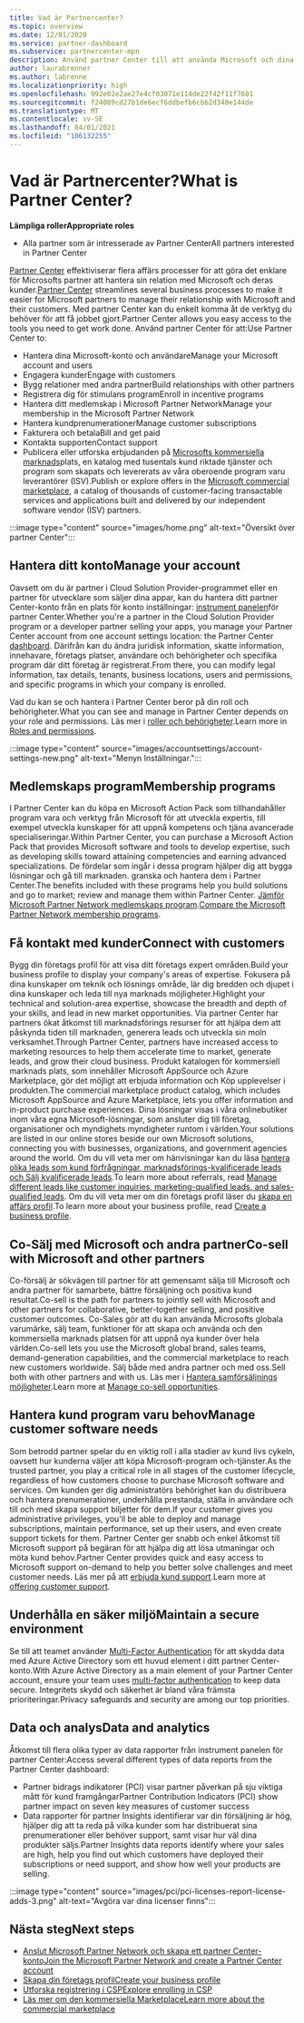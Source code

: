 ```yaml
---
title: Vad är Partnercenter?
ms.topic: overview
ms.date: 12/01/2020
ms.service: partner-dashboard
ms.subservice: partnercenter-mpn
description: Använd partner Center till att använda Microsoft och dina kunder för att hantera Transact Business
author: laurabrenner
ms.author: labrenne
ms.localizationpriority: high
ms.openlocfilehash: 992e02e2ae27e4cf03071e114de22f42f11f7601
ms.sourcegitcommit: f24089cd27b1de6ecf6ddbefb6cbb2d340e144de
ms.translationtype: MT
ms.contentlocale: sv-SE
ms.lasthandoff: 04/01/2021
ms.locfileid: "106132255"
---
```

# <a name="what-is-partner-center"></a><span data-ttu-id="5d6d4-103">Vad är Partnercenter?</span><span class="sxs-lookup"><span data-stu-id="5d6d4-103">What is Partner Center?</span></span>

<span data-ttu-id="5d6d4-104">**Lämpliga roller**</span><span class="sxs-lookup"><span data-stu-id="5d6d4-104">**Appropriate roles**</span></span>

- <span data-ttu-id="5d6d4-105">Alla partner som är intresserade av Partner Center</span><span class="sxs-lookup"><span data-stu-id="5d6d4-105">All partners interested in Partner Center</span></span>

<span data-ttu-id="5d6d4-106">[Partner Center](https://partner.microsoft.com/dashboard/home) effektiviserar flera affärs processer för att göra det enklare för Microsofts partner att hantera sin relation med Microsoft och deras kunder.</span><span class="sxs-lookup"><span data-stu-id="5d6d4-106">[Partner Center](https://partner.microsoft.com/dashboard/home) streamlines several business processes to make it easier for Microsoft partners to manage their relationship with Microsoft and their customers.</span></span> <span data-ttu-id="5d6d4-107">Med partner Center kan du enkelt komma åt de verktyg du behöver för att få jobbet gjort.</span><span class="sxs-lookup"><span data-stu-id="5d6d4-107">Partner Center allows you easy access to the tools you need to get work done.</span></span> <span data-ttu-id="5d6d4-108">Använd partner Center för att:</span><span class="sxs-lookup"><span data-stu-id="5d6d4-108">Use Partner Center to:</span></span>

- <span data-ttu-id="5d6d4-109">Hantera dina Microsoft-konto och användare</span><span class="sxs-lookup"><span data-stu-id="5d6d4-109">Manage your Microsoft account and users</span></span>
- <span data-ttu-id="5d6d4-110">Engagera kunder</span><span class="sxs-lookup"><span data-stu-id="5d6d4-110">Engage with customers</span></span>
- <span data-ttu-id="5d6d4-111">Bygg relationer med andra partner</span><span class="sxs-lookup"><span data-stu-id="5d6d4-111">Build relationships with other partners</span></span>
- <span data-ttu-id="5d6d4-112">Registrera dig för stimulans program</span><span class="sxs-lookup"><span data-stu-id="5d6d4-112">Enroll in incentive programs</span></span>
- <span data-ttu-id="5d6d4-113">Hantera ditt medlemskap i Microsoft Partner Network</span><span class="sxs-lookup"><span data-stu-id="5d6d4-113">Manage your membership in the Microsoft Partner Network</span></span>
- <span data-ttu-id="5d6d4-114">Hantera kundprenumerationer</span><span class="sxs-lookup"><span data-stu-id="5d6d4-114">Manage customer subscriptions</span></span>
- <span data-ttu-id="5d6d4-115">Fakturera och betala</span><span class="sxs-lookup"><span data-stu-id="5d6d4-115">Bill and get paid</span></span>
- <span data-ttu-id="5d6d4-116">Kontakta supporten</span><span class="sxs-lookup"><span data-stu-id="5d6d4-116">Contact support</span></span>
- <span data-ttu-id="5d6d4-117">Publicera eller utforska erbjudanden på [Microsofts kommersiella marknads](/azure/marketplace)plats, en katalog med tusentals kund riktade tjänster och program som skapats och levererats av våra oberoende program varu leverantörer (ISV).</span><span class="sxs-lookup"><span data-stu-id="5d6d4-117">Publish or explore offers in the [Microsoft commercial marketplace](/azure/marketplace), a catalog of thousands of customer-facing transactable services and applications built and delivered by our independent software vendor (ISV) partners.</span></span>

:::image type="content" source="images/home.png" alt-text="Översikt över partner Center":::

## <a name="manage-your-account"></a><span data-ttu-id="5d6d4-119">Hantera ditt konto</span><span class="sxs-lookup"><span data-stu-id="5d6d4-119">Manage your account</span></span>

<span data-ttu-id="5d6d4-120">Oavsett om du är partner i Cloud Solution Provider-programmet eller en partner för utvecklare som säljer dina appar, kan du hantera ditt partner Center-konto från en plats för konto inställningar: [instrument panelen](https://partner.microsoft.com/dashboard/home)för partner Center.</span><span class="sxs-lookup"><span data-stu-id="5d6d4-120">Whether you're a partner in the Cloud Solution Provider program or a developer partner selling your apps, you manage your Partner Center account from one account settings location: the Partner Center [dashboard](https://partner.microsoft.com/dashboard/home).</span></span> <span data-ttu-id="5d6d4-121">Därifrån kan du ändra juridisk information, skatte information, innehavare, företags platser, användare och behörigheter och specifika program där ditt företag är registrerat.</span><span class="sxs-lookup"><span data-stu-id="5d6d4-121">From there, you can modify legal information, tax details, tenants, business locations, users and permissions, and specific programs in which your company is enrolled.</span></span>

<span data-ttu-id="5d6d4-122">Vad du kan se och hantera i Partner Center beror på din roll och behörigheter.</span><span class="sxs-lookup"><span data-stu-id="5d6d4-122">What you can see and manage in Partner Center depends on your role and permissions.</span></span> <span data-ttu-id="5d6d4-123">Läs mer i [roller och behörigheter](permissions-overview.md).</span><span class="sxs-lookup"><span data-stu-id="5d6d4-123">Learn more in [Roles and permissions](permissions-overview.md).</span></span>

:::image type="content" source="images/accountsettings/account-settings-new.png" alt-text="Menyn Inställningar.":::

## <a name="membership-programs"></a><span data-ttu-id="5d6d4-125">Medlemskaps program</span><span class="sxs-lookup"><span data-stu-id="5d6d4-125">Membership programs</span></span>

<span data-ttu-id="5d6d4-126">I Partner Center kan du köpa en Microsoft Action Pack som tillhandahåller program vara och verktyg från Microsoft för att utveckla expertis, till exempel utveckla kunskaper för att uppnå kompetens och tjäna avancerade specialiseringar.</span><span class="sxs-lookup"><span data-stu-id="5d6d4-126">Within Partner Center, you can purchase a Microsoft Action Pack that provides Microsoft software and tools to develop expertise, such as developing skills toward attaining competencies and earning advanced specializations.</span></span> <span data-ttu-id="5d6d4-127">De fördelar som ingår i dessa program hjälper dig att bygga lösningar och gå till marknaden. granska och hantera dem i Partner Center.</span><span class="sxs-lookup"><span data-stu-id="5d6d4-127">The benefits included with these programs help you build solutions and go to market; review and manage them within Partner Center.</span></span> <span data-ttu-id="5d6d4-128">[Jämför Microsoft Partner Network medlemskaps program](https://partner.microsoft.com/membership/compare-offers).</span><span class="sxs-lookup"><span data-stu-id="5d6d4-128">[Compare the Microsoft Partner Network membership programs](https://partner.microsoft.com/membership/compare-offers).</span></span>

## <a name="connect-with-customers"></a><span data-ttu-id="5d6d4-129">Få kontakt med kunder</span><span class="sxs-lookup"><span data-stu-id="5d6d4-129">Connect with customers</span></span>

<span data-ttu-id="5d6d4-130">Bygg din företags profil för att visa ditt företags expert områden.</span><span class="sxs-lookup"><span data-stu-id="5d6d4-130">Build your business profile to display your company's areas of expertise.</span></span> <span data-ttu-id="5d6d4-131">Fokusera på dina kunskaper om teknik och lösnings område, lär dig bredden och djupet i dina kunskaper och leda till nya marknads möjligheter.</span><span class="sxs-lookup"><span data-stu-id="5d6d4-131">Highlight your technical and solution-area expertise, showcase the breadth and depth of your skills, and lead in new market opportunities.</span></span> <span data-ttu-id="5d6d4-132">Via partner Center har partners ökat åtkomst till marknadsförings resurser för att hjälpa dem att påskynda tiden till marknaden, generera leads och utveckla sin moln verksamhet.</span><span class="sxs-lookup"><span data-stu-id="5d6d4-132">Through Partner Center, partners have increased access to marketing resources to help them accelerate time to market, generate leads, and grow their cloud business.</span></span> <span data-ttu-id="5d6d4-133">Produkt katalogen för kommersiell marknads plats, som innehåller Microsoft AppSource och Azure Marketplace, gör det möjligt att erbjuda information och Köp upplevelser i produkten.</span><span class="sxs-lookup"><span data-stu-id="5d6d4-133">The commercial marketplace product catalog, which includes Microsoft AppSource and Azure Marketplace, lets you offer information and in-product purchase experiences.</span></span> <span data-ttu-id="5d6d4-134">Dina lösningar visas i våra onlinebutiker inom våra egna Microsoft-lösningar, som ansluter dig till företag, organisationer och myndighets myndigheter runtom i världen.</span><span class="sxs-lookup"><span data-stu-id="5d6d4-134">Your solutions are listed in our online stores beside our own Microsoft solutions, connecting you with businesses, organizations, and government agencies around the world.</span></span> <span data-ttu-id="5d6d4-135">Om du vill veta mer om hänvisningar kan du läsa [hantera olika leads som kund förfrågningar, marknadsförings-kvalificerade leads och Sälj kvalificerade leads](manage-leads.md).</span><span class="sxs-lookup"><span data-stu-id="5d6d4-135">To learn more about referrals, read [Manage different leads like customer inquiries, marketing-qualified leads, and sales-qualified leads](manage-leads.md).</span></span> <span data-ttu-id="5d6d4-136">Om du vill veta mer om din företags profil läser du [skapa en affärs profil](create-a-marketing-profile.md).</span><span class="sxs-lookup"><span data-stu-id="5d6d4-136">To learn more about your business profile, read [Create a business profile](create-a-marketing-profile.md).</span></span>

## <a name="co-sell-with-microsoft-and-other-partners"></a><span data-ttu-id="5d6d4-137">Co-Sälj med Microsoft och andra partner</span><span class="sxs-lookup"><span data-stu-id="5d6d4-137">Co-sell with Microsoft and other partners</span></span>

<span data-ttu-id="5d6d4-138">Co-försälj är sökvägen till partner för att gemensamt sälja till Microsoft och andra partner för samarbete, bättre försäljning och positiva kund resultat.</span><span class="sxs-lookup"><span data-stu-id="5d6d4-138">Co-sell is the path for partners to jointly sell with Microsoft and other partners for collaborative, better-together selling, and positive customer outcomes.</span></span> <span data-ttu-id="5d6d4-139">Co-Sales gör att du kan använda Microsofts globala varumärke, sälj team, funktioner för att skapa och använda och den kommersiella marknads platsen för att uppnå nya kunder över hela världen.</span><span class="sxs-lookup"><span data-stu-id="5d6d4-139">Co-sell lets you use the Microsoft global brand, sales teams, demand-generation capabilities, and the commercial marketplace to reach new customers worldwide.</span></span> <span data-ttu-id="5d6d4-140">Sälj både med andra partner och med oss.</span><span class="sxs-lookup"><span data-stu-id="5d6d4-140">Sell both with other partners and with us.</span></span> <span data-ttu-id="5d6d4-141">Läs mer i [Hantera samförsäljnings möjligheter](manage-co-sell-opportunities.md).</span><span class="sxs-lookup"><span data-stu-id="5d6d4-141">Learn more at [Manage co-sell opportunities](manage-co-sell-opportunities.md).</span></span>

## <a name="manage-customer-software-needs"></a><span data-ttu-id="5d6d4-142">Hantera kund program varu behov</span><span class="sxs-lookup"><span data-stu-id="5d6d4-142">Manage customer software needs</span></span>

<span data-ttu-id="5d6d4-143">Som betrodd partner spelar du en viktig roll i alla stadier av kund livs cykeln, oavsett hur kunderna väljer att köpa Microsoft-program och-tjänster.</span><span class="sxs-lookup"><span data-stu-id="5d6d4-143">As the trusted partner, you play a critical role in all stages of the customer lifecycle, regardless of how customers choose to purchase Microsoft software and services.</span></span> <span data-ttu-id="5d6d4-144">Om kunden ger dig administratörs behörighet kan du distribuera och hantera prenumerationer, underhålla prestanda, ställa in användare och till och med skapa support biljetter för dem.</span><span class="sxs-lookup"><span data-stu-id="5d6d4-144">If your customer gives you administrative privileges, you'll be able to deploy and manage subscriptions, maintain performance, set up their users, and even create support tickets for them.</span></span> <span data-ttu-id="5d6d4-145">Partner Center ger snabb och enkel åtkomst till Microsoft support på begäran för att hjälpa dig att lösa utmaningar och möta kund behov.</span><span class="sxs-lookup"><span data-stu-id="5d6d4-145">Partner Center provides quick and easy access to Microsoft support on-demand to help you better solve challenges and meet customer needs.</span></span> <span data-ttu-id="5d6d4-146">Läs mer på att [erbjuda kund support](customer-support.md).</span><span class="sxs-lookup"><span data-stu-id="5d6d4-146">Learn more at [offering customer support](customer-support.md).</span></span>

## <a name="maintain-a-secure-environment"></a><span data-ttu-id="5d6d4-147">Underhålla en säker miljö</span><span class="sxs-lookup"><span data-stu-id="5d6d4-147">Maintain a secure environment</span></span>

<span data-ttu-id="5d6d4-148">Se till att teamet använder [Multi-Factor Authentication](partner-security-requirements-mandating-mfa.md) för att skydda data med Azure Active Directory som ett huvud element i ditt partner Center-konto.</span><span class="sxs-lookup"><span data-stu-id="5d6d4-148">With Azure Active Directory as a main element of your Partner Center account, ensure your team uses [multi-factor authentication](partner-security-requirements-mandating-mfa.md) to keep data secure.</span></span> <span data-ttu-id="5d6d4-149">Integritets skydd och säkerhet är bland våra främsta prioriteringar.</span><span class="sxs-lookup"><span data-stu-id="5d6d4-149">Privacy safeguards and security are among our top priorities.</span></span>

## <a name="data-and-analytics"></a><span data-ttu-id="5d6d4-150">Data och analys</span><span class="sxs-lookup"><span data-stu-id="5d6d4-150">Data and analytics</span></span>

<span data-ttu-id="5d6d4-151">Åtkomst till flera olika typer av data rapporter från instrument panelen för partner Center:</span><span class="sxs-lookup"><span data-stu-id="5d6d4-151">Access several different types of data reports from the Partner Center dashboard:</span></span>

- <span data-ttu-id="5d6d4-152">Partner bidrags indikatorer (PCI) visar partner påverkan på sju viktiga mått för kund framgångar</span><span class="sxs-lookup"><span data-stu-id="5d6d4-152">Partner Contribution Indicators (PCI) show partner impact on seven key measures of customer success</span></span>
- <span data-ttu-id="5d6d4-153">Data rapporter för partner Insights identifierar var din försäljning är hög, hjälper dig att ta reda på vilka kunder som har distribuerat sina prenumerationer eller behöver support, samt visar hur väl dina produkter säljs.</span><span class="sxs-lookup"><span data-stu-id="5d6d4-153">Partner Insights data reports identify where your sales are high, help you find out which customers have deployed their subscriptions or need support, and show how well your products are selling.</span></span>

:::image type="content" source="images/pci/pci-licenses-report-license-adds-3.png" alt-text="Avgöra var dina licenser finns":::

## <a name="next-steps"></a><span data-ttu-id="5d6d4-155">Nästa steg</span><span class="sxs-lookup"><span data-stu-id="5d6d4-155">Next steps</span></span>

- [<span data-ttu-id="5d6d4-156">Anslut Microsoft Partner Network och skapa ett partner Center-konto</span><span class="sxs-lookup"><span data-stu-id="5d6d4-156">Join the Microsoft Partner Network and create a Partner Center account</span></span>](mpn-create-a-partner-center-account.md)
- [<span data-ttu-id="5d6d4-157">Skapa din företags profil</span><span class="sxs-lookup"><span data-stu-id="5d6d4-157">Create your business profile</span></span>](create-a-marketing-profile.md)
- [<span data-ttu-id="5d6d4-158">Utforska registrering i CSP</span><span class="sxs-lookup"><span data-stu-id="5d6d4-158">Explore enrolling in CSP</span></span>](csp-overview.md)
- [<span data-ttu-id="5d6d4-159">Läs mer om den kommersiella Marketplace</span><span class="sxs-lookup"><span data-stu-id="5d6d4-159">Learn more about the commercial marketplace</span></span>](csp-commercial-marketplace-overview.md)
